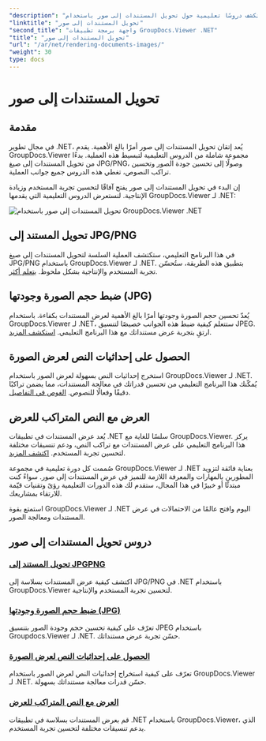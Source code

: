 ```yaml
---
"description": "استكشف دروسًا تعليمية حول تحويل المستندات إلى صور باستخدام GroupDocs.Viewer لـ .NET. حسّن جودة الصورة، واستخرج إحداثيات النص، وحسّن تجربة المستخدم."
"linktitle": "تحويل المستندات إلى صور"
"second_title": "واجهة برمجة تطبيقات GroupDocs.Viewer .NET"
"title": "تحويل المستندات إلى صور"
"url": "/ar/net/rendering-documents-images/"
"weight": 30
type: docs
---
```

# تحويل المستندات إلى صور

## مقدمة

في مجال تطوير .NET، يُعد إتقان تحويل المستندات إلى صور أمرًا بالغ الأهمية. يقدم GroupDocs.Viewer مجموعة شاملة من الدروس التعليمية لتبسيط هذه العملية. بدءًا من تحويل المستندات إلى صيغ JPG/PNG، وصولًا إلى تحسين جودة الصور وتحسين تراكب النصوص، تغطي هذه الدروس جميع جوانب العملية.

إن البدء في تحويل المستندات إلى صور يفتح آفاقًا لتحسين تجربة المستخدم وزيادة الإنتاجية. لنستعرض الدروس التعليمية التي يقدمها GroupDocs.Viewer لـ .NET:

![تحويل المستندات إلى صور باستخدام GroupDocs.Viewer .NET](/viewer/rendering-documents-images/image.png)

## تحويل المستند إلى JPG/PNG
في هذا البرنامج التعليمي، ستكتشف العملية السلسة لتحويل المستندات إلى صيغ JPG/PNG باستخدام GroupDocs.Viewer لـ .NET. بتطبيق هذه الطريقة، ستُحسّن تجربة المستخدم والإنتاجية بشكل ملحوظ. [يتعلم أكثر](./render-jpg-png/).

## ضبط حجم الصورة وجودتها (JPG)
يُعدّ تحسين حجم الصورة وجودتها أمرًا بالغ الأهمية لعرض المستندات بكفاءة. باستخدام GroupDocs.Viewer لـ .NET، ستتعلم كيفية ضبط هذه الجوانب خصيصًا لتنسيق JPEG. ارتقِ بتجربة عرض مستنداتك مع هذا البرنامج التعليمي. [استكشف المزيد](./adjust-image-size-and-quality-jpg/).

## الحصول على إحداثيات النص لعرض الصورة
استخرج إحداثيات النص بسهولة لعرض الصور باستخدام GroupDocs.Viewer لـ .NET. يُمكّنك هذا البرنامج التعليمي من تحسين قدراتك في معالجة المستندات، مما يضمن تراكبًا دقيقًا وفعالًا للنصوص. [الغوص في التفاصيل](./get-text-coordinates-image/).

## العرض مع النص المتراكب للعرض
يُعد عرض المستندات في تطبيقات .NET سلسًا للغاية مع GroupDocs.Viewer. يركز هذا البرنامج التعليمي على عرض المستندات مع تراكب النص، ودعم تنسيقات مختلفة لتحسين تجربة المستخدم. [اكتشف المزيد](./render-with-text-overlay/).

صُممت كل دورة تعليمية في مجموعة GroupDocs.Viewer لـ .NET بعناية فائقة لتزويد المطورين بالمهارات والمعرفة اللازمة للتميز في عرض المستندات إلى صور. سواءً كنت مبتدئًا أو خبيرًا في هذا المجال، ستقدم لك هذه الدورات التعليمية رؤىً وتقنيات قيّمة للارتقاء بمشاريعك.

استمتع بقوة GroupDocs.Viewer لـ .NET اليوم وافتح عالمًا من الاحتمالات في عرض المستندات ومعالجة الصور.

## دروس تحويل المستندات إلى صور
### [تحويل المستند إلى JPGPNG](./render-jpg-png/)
اكتشف كيفية عرض المستندات بسلاسة إلى JPG/PNG في .NET باستخدام GroupDocs.Viewer لتحسين تجربة المستخدم والإنتاجية.
### [ضبط حجم الصورة وجودتها (JPG)](./adjust-image-size-and-quality-jpg/)
تعرّف على كيفية تحسين حجم وجودة الصور بتنسيق JPEG باستخدام Groupdocs.Viewer لـ .NET. حسّن تجربة عرض مستنداتك.
### [الحصول على إحداثيات النص لعرض الصورة](./get-text-coordinates-image/)
تعرّف على كيفية استخراج إحداثيات النص لعرض الصور باستخدام GroupDocs.Viewer لـ .NET. حسّن قدرات معالجة مستنداتك بسهولة.
### [العرض مع النص المتراكب للعرض](./render-with-text-overlay/)
قم بعرض المستندات بسلاسة في تطبيقات .NET باستخدام GroupDocs.Viewer، الذي يدعم تنسيقات مختلفة لتحسين تجربة المستخدم.